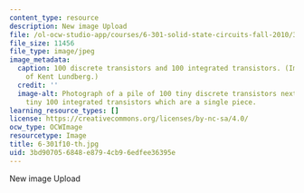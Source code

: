 ```yaml
---
content_type: resource
description: New image Upload
file: /ol-ocw-studio-app/courses/6-301-solid-state-circuits-fall-2010/3bd907056848e8794cb96edfee36395e_6-301f10-th.jpg
file_size: 11456
file_type: image/jpeg
image_metadata:
  caption: 100 discrete transistors and 100 integrated transistors. (Image courtesy
    of Kent Lundberg.)
  credit: ''
  image-alt: Photograph of a pile of 100 tiny discrete transistors next to an equally
    tiny 100 integrated transistors which are a single piece.
learning_resource_types: []
license: https://creativecommons.org/licenses/by-nc-sa/4.0/
ocw_type: OCWImage
resourcetype: Image
title: 6-301f10-th.jpg
uid: 3bd90705-6848-e879-4cb9-6edfee36395e
---
```

New image Upload